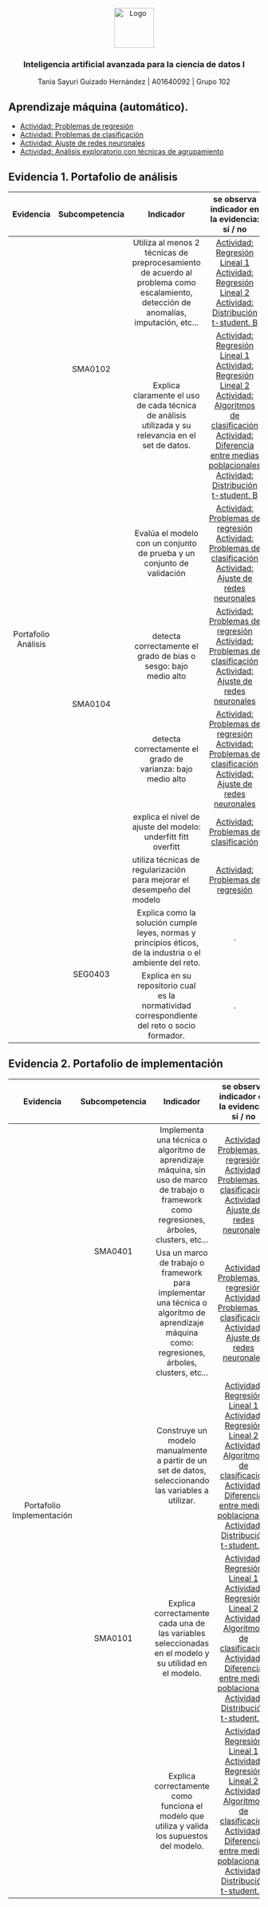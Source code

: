<div id="top"></div>

<br />

<div align="center">
  <a href="https://github.com/sayuriGui/inteligencia-artificial.git">
    <img src="https://upload.wikimedia.org/wikipedia/commons/4/47/Logo_del_ITESM.svg" alt="Logo" width="80" height="80">
  </a>
<h3 align="center">Inteligencia artificial avanzada para la ciencia de datos I</h3>
  <p align="center">
        Tania Sayuri Guizado Hernández | A01640092 | Grupo 102
</div>

## Aprendizaje máquina (automático).
- [Actividad: Problemas de regresión ](https://github.com/sayuriGui/inteligencia-artificial/tree/main/Aprendizaje%20m%C3%A1quina%20(autom%C3%A1tico)/Problemas%20de%20regresi%C3%B3n)
- [Actividad: Problemas de clasificación  ](https://github.com/sayuriGui/inteligencia-artificial/tree/main/Aprendizaje%20m%C3%A1quina%20(autom%C3%A1tico)/Problemas%20de%20clasificaci%C3%B3n) 
- [Actividad: Ajuste de redes neuronales](https://github.com/sayuriGui/inteligencia-artificial/tree/main/Aprendizaje%20m%C3%A1quina%20(autom%C3%A1tico)/Ajuste%20de%20redes%20neuronales) 
- [Actividad: Análisis exploratorio con técnicas de agrupamiento ](https://github.com/sayuriGui/inteligencia-artificial/tree/main/Aprendizaje%20m%C3%A1quina%20(autom%C3%A1tico)/An%C3%A1lisis%20exploratorio%20con%20t%C3%A9cnicas%20de%20agrupamiento) 


## Evidencia 1. Portafolio de análisis
<table>
    <thead>
        <tr>
            <th>Evidencia</th>
            <th>Subcompetencia</th>
            <th>Indicador</th>
            <th>se observa indicador en la evidencia: sí / no</th>
            <th>Módulo Responsable de evaluar el rubro</th>
        </tr>
    </thead>
    <tbody>
        <tr>
            <td rowspan=9 align="center">Portafolio Análisis</td>
            <td rowspan=2 align="center">SMA0102</td>
            <td align="center"> 	
Utiliza al menos 2 técnicas de preprocesamiento de acuerdo al problema como escalamiento, detección de anomalías, imputación, etc...</td>
            <td align="center"> 
              <a href="https://github.com/sayuriGui/inteligencia-artificial/tree/main/Estad%C3%ADstica%20para%20ciencia%20de%20datos/Regresi%C3%B3nLineal1">Actividad: Regresión Lineal 1</a> <br>
              <a href="https://github.com/sayuriGui/inteligencia-artificial/tree/main/Estad%C3%ADstica%20para%20ciencia%20de%20datos/Regresi%C3%B3nLineal2">Actividad: Regresión Lineal 2</a> <br>
              <a href="https://github.com/sayuriGui/inteligencia-artificial/tree/main/Estad%C3%ADstica%20para%20ciencia%20de%20datos/Distribuci%C3%B3n%20t-student.%20B">Actividad: Distribución t-student. B</a> 
            </td> 
            <td rowspan=2 align="center">1. Estadística para la ciencia de datos.</td>
        </tr>
        <tr>
            <td align="center">Explica claramente el uso de cada técnica de análisis utilizada y su relevancia en el set de datos.</td>
            <td align="center">
              <a href="https://github.com/sayuriGui/inteligencia-artificial/tree/main/Estad%C3%ADstica%20para%20ciencia%20de%20datos/Regresi%C3%B3nLineal1">Actividad: Regresión Lineal 1</a> <br>
              <a href="https://github.com/sayuriGui/inteligencia-artificial/tree/main/Estad%C3%ADstica%20para%20ciencia%20de%20datos/Regresi%C3%B3nLineal2">Actividad: Regresión Lineal 2</a> <br>
              <a href="https://github.com/sayuriGui/inteligencia-artificial/tree/main/Estad%C3%ADstica%20para%20ciencia%20de%20datos/Algoritmos%20de%20clasificaci%C3%B3n">Actividad: Algoritmos de clasificación</a> <br>
              <a href="https://github.com/sayuriGui/inteligencia-artificial/tree/main/Estad%C3%ADstica%20para%20ciencia%20de%20datos/Diferencia%20entre%20medias%20poblacionales">Actividad: Diferencia entre medias poblacionales</a> <br>
              <a href="https://github.com/sayuriGui/inteligencia-artificial/tree/main/Estad%C3%ADstica%20para%20ciencia%20de%20datos/Distribuci%C3%B3n%20t-student.%20B">Actividad: Distribución t-student. B</a>
            </td>
        </tr>
        <tr>
            <td rowspan=5 align="center">SMA0104</td>
            <td align="center">Evalúa el modelo con un conjunto de prueba y un conjunto de validación</td>
            <td align="center">
              <a href="https://github.com/sayuriGui/inteligencia-artificial/tree/main/Aprendizaje%20m%C3%A1quina%20(autom%C3%A1tico)/Problemas%20de%20regresi%C3%B3n">Actividad: Problemas de regresión</a> <br>
              <a href="https://github.com/sayuriGui/inteligencia-artificial/tree/main/Aprendizaje%20m%C3%A1quina%20(autom%C3%A1tico)/Problemas%20de%20clasificaci%C3%B3n">Actividad: Problemas de clasificación</a> <br>
              <a href="https://github.com/sayuriGui/inteligencia-artificial/tree/main/Aprendizaje%20m%C3%A1quina%20(autom%C3%A1tico)/Ajuste%20de%20redes%20neuronales">Actividad: Ajuste de redes neuronales</a>
            </td> 
            <td rowspan=5 align="center">2. Aprendizaje máquina (automático).</td>
        </tr>
        <tr>
            <td align="center">detecta correctamente el grado de bias o sesgo: bajo medio alto</td>
            <td align="center"> 
              <a href="https://github.com/sayuriGui/inteligencia-artificial/tree/main/Aprendizaje%20m%C3%A1quina%20(autom%C3%A1tico)/Problemas%20de%20regresi%C3%B3n">Actividad: Problemas de regresión</a> <br>
              <a href="https://github.com/sayuriGui/inteligencia-artificial/tree/main/Aprendizaje%20m%C3%A1quina%20(autom%C3%A1tico)/Problemas%20de%20clasificaci%C3%B3n">Actividad: Problemas de clasificación</a> <br>
              <a href="https://github.com/sayuriGui/inteligencia-artificial/tree/main/Aprendizaje%20m%C3%A1quina%20(autom%C3%A1tico)/Ajuste%20de%20redes%20neuronales">Actividad: Ajuste de redes neuronales</a>
            </td> 
        </tr>
        <tr>
            <td align="center">detecta correctamente el grado de varianza: bajo medio alto</td>
            <td align="center">
              <a href="https://github.com/sayuriGui/inteligencia-artificial/tree/main/Aprendizaje%20m%C3%A1quina%20(autom%C3%A1tico)/Problemas%20de%20regresi%C3%B3n">Actividad: Problemas de regresión</a> <br>
              <a href="https://github.com/sayuriGui/inteligencia-artificial/tree/main/Aprendizaje%20m%C3%A1quina%20(autom%C3%A1tico)/Problemas%20de%20clasificaci%C3%B3n">Actividad: Problemas de clasificación</a> <br>
              <a href="https://github.com/sayuriGui/inteligencia-artificial/tree/main/Aprendizaje%20m%C3%A1quina%20(autom%C3%A1tico)/Ajuste%20de%20redes%20neuronales">Actividad: Ajuste de redes neuronales</a>
            </td> 
        </tr>
        <tr>
            <td align="center">explica el nivel de ajuste del modelo: underfitt fitt overfitt</td>
            <td align="center">
              <a href="https://github.com/sayuriGui/inteligencia-artificial/tree/main/Aprendizaje%20m%C3%A1quina%20(autom%C3%A1tico)/Problemas%20de%20clasificaci%C3%B3n">Actividad: Problemas de clasificación</a> 
            </td> 
        </tr>
        <tr>
            <td>utiliza técnicas de regularización para mejorar el desempeño del modelo</td>
            <td align="center">
              <a href="https://github.com/sayuriGui/inteligencia-artificial/tree/main/Aprendizaje%20m%C3%A1quina%20(autom%C3%A1tico)/Problemas%20de%20regresi%C3%B3n">Actividad: Problemas de regresión</a>
            </td> 
        </tr>
        <tr>
            <td rowspan=2 align="center">SEG0403</td>
            <td align="center">Explica como la solución cumple leyes, normas y principios éticos, de la industria o el ambiente del reto.</td>
            <td align="center">.</td> 
            <td rowspan=2 align="center">Reto</td>
        </tr>
        <tr>
            <td align="center">Explica en su repositorio cual es la normatividad correspondiente del reto o socio formador.</td>
            <td align="center">.</td> 
        </tr>
    </tbody>
</table>


## Evidencia 2. Portafolio de implementación
<table>
    <thead>
        <tr>
            <th>Evidencia</th>
            <th>Subcompetencia</th>
            <th>Indicador</th>
            <th>se observa indicador en la evidencia: sí / no</th>
            <th>Módulo Responsable de evaluar el rubro</th>
        </tr>
    </thead>
    <tbody>
        <tr>
            <td rowspan=5 align="center">Portafolio Implementación</td>
            <td rowspan=2 align="center">SMA0401</td>
            <td align="center">Implementa una técnica o algoritmo de aprendizaje máquina, sin uso de marco de trabajo o framework como regresiones, árboles, clusters, etc...</td>
            <td align="center">
              <a href="https://github.com/sayuriGui/inteligencia-artificial/tree/main/Aprendizaje%20m%C3%A1quina%20(autom%C3%A1tico)/Problemas%20de%20regresi%C3%B3n">Actividad: Problemas de regresión</a> <br>
              <a href="https://github.com/sayuriGui/inteligencia-artificial/tree/main/Aprendizaje%20m%C3%A1quina%20(autom%C3%A1tico)/Problemas%20de%20clasificaci%C3%B3n">Actividad: Problemas de clasificación</a> <br>
              <a href="https://github.com/sayuriGui/inteligencia-artificial/tree/main/Aprendizaje%20m%C3%A1quina%20(autom%C3%A1tico)/Ajuste%20de%20redes%20neuronales">Actividad: Ajuste de redes neuronales</a>
            </td> 
            <td rowspan=2 align="center">2. Aprendizaje máquina (automático).</td>
        </tr>
        <tr>
            <td align="center">Usa un marco de trabajo o framework para implementar una técnica o algoritmo de aprendizaje máquina como: regresiones, árboles, clusters, etc...</td>
            <td align="center">
              <a href="https://github.com/sayuriGui/inteligencia-artificial/tree/main/Aprendizaje%20m%C3%A1quina%20(autom%C3%A1tico)/Problemas%20de%20regresi%C3%B3n">Actividad: Problemas de regresión</a> <br>
              <a href="https://github.com/sayuriGui/inteligencia-artificial/tree/main/Aprendizaje%20m%C3%A1quina%20(autom%C3%A1tico)/Problemas%20de%20clasificaci%C3%B3n">Actividad: Problemas de clasificación</a> <br>
              <a href="https://github.com/sayuriGui/inteligencia-artificial/tree/main/Aprendizaje%20m%C3%A1quina%20(autom%C3%A1tico)/Ajuste%20de%20redes%20neuronales">Actividad: Ajuste de redes neuronales</a>
            </td>
        </tr>
        <tr>
            <td rowspan=3 align="center">SMA0101</td>
            <td align="center">Construye un modelo manualmente a partir de un set de datos, seleccionando las variables a utilizar.</td>
            <td align="center">
              <a href="https://github.com/sayuriGui/inteligencia-artificial/tree/main/Estad%C3%ADstica%20para%20ciencia%20de%20datos/Regresi%C3%B3nLineal1">Actividad: Regresión Lineal 1</a> <br>
              <a href="https://github.com/sayuriGui/inteligencia-artificial/tree/main/Estad%C3%ADstica%20para%20ciencia%20de%20datos/Regresi%C3%B3nLineal2">Actividad: Regresión Lineal 2</a> <br>
              <a href="https://github.com/sayuriGui/inteligencia-artificial/tree/main/Estad%C3%ADstica%20para%20ciencia%20de%20datos/Algoritmos%20de%20clasificaci%C3%B3n">Actividad: Algoritmos de clasificación</a> <br>
              <a href="https://github.com/sayuriGui/inteligencia-artificial/tree/main/Estad%C3%ADstica%20para%20ciencia%20de%20datos/Diferencia%20entre%20medias%20poblacionales">Actividad: Diferencia entre medias poblacionales</a> <br>
              <a href="https://github.com/sayuriGui/inteligencia-artificial/tree/main/Estad%C3%ADstica%20para%20ciencia%20de%20datos/Distribuci%C3%B3n%20t-student.%20B">Actividad: Distribución t-student. B</a>
            </td> 
            <td rowspan=3 align="center">1. Estadística para la ciencia de datos.</td>
        </tr>
        <tr>
            <td align="center">Explica correctamente cada una de las variables seleccionadas en el modelo y su utilidad en el modelo.</td>
            <td align="center"> 
            <a href="https://github.com/sayuriGui/inteligencia-artificial/tree/main/Estad%C3%ADstica%20para%20ciencia%20de%20datos/Regresi%C3%B3nLineal1">Actividad: Regresión Lineal 1</a> <br>
              <a href="https://github.com/sayuriGui/inteligencia-artificial/tree/main/Estad%C3%ADstica%20para%20ciencia%20de%20datos/Regresi%C3%B3nLineal2">Actividad: Regresión Lineal 2</a> <br>
              <a href="https://github.com/sayuriGui/inteligencia-artificial/tree/main/Estad%C3%ADstica%20para%20ciencia%20de%20datos/Algoritmos%20de%20clasificaci%C3%B3n">Actividad: Algoritmos de clasificación</a> <br>
              <a href="https://github.com/sayuriGui/inteligencia-artificial/tree/main/Estad%C3%ADstica%20para%20ciencia%20de%20datos/Diferencia%20entre%20medias%20poblacionales">Actividad: Diferencia entre medias poblacionales</a> <br>
              <a href="https://github.com/sayuriGui/inteligencia-artificial/tree/main/Estad%C3%ADstica%20para%20ciencia%20de%20datos/Distribuci%C3%B3n%20t-student.%20B">Actividad: Distribución t-student. B</a>
            </td> 
        </tr>
        <tr>
            <td align="center">Explica correctamente como funciona el modelo que utiliza y valida los supuestos del modelo.</td> <!-- Fila completamente vacía para la nueva fila -->
            <td align="center">
              <a href="https://github.com/sayuriGui/inteligencia-artificial/tree/main/Estad%C3%ADstica%20para%20ciencia%20de%20datos/Regresi%C3%B3nLineal1">Actividad: Regresión Lineal 1</a> <br>
              <a href="https://github.com/sayuriGui/inteligencia-artificial/tree/main/Estad%C3%ADstica%20para%20ciencia%20de%20datos/Regresi%C3%B3nLineal2">Actividad: Regresión Lineal 2</a> <br>
              <a href="https://github.com/sayuriGui/inteligencia-artificial/tree/main/Estad%C3%ADstica%20para%20ciencia%20de%20datos/Algoritmos%20de%20clasificaci%C3%B3n">Actividad: Algoritmos de clasificación</a> <br>
              <a href="https://github.com/sayuriGui/inteligencia-artificial/tree/main/Estad%C3%ADstica%20para%20ciencia%20de%20datos/Diferencia%20entre%20medias%20poblacionales">Actividad: Diferencia entre medias poblacionales</a> <br>
              <a href="https://github.com/sayuriGui/inteligencia-artificial/tree/main/Estad%C3%ADstica%20para%20ciencia%20de%20datos/Distribuci%C3%B3n%20t-student.%20B">Actividad: Distribución t-student. B</a>
            </td> 
        </tr>
    </tbody>
</table>
